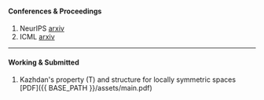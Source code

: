 
<h4><a name="Conferences & Proceedings"></a>Conferences & Proceedings</h4>

   1. NeurIPS [arxiv](https://arxiv.org/abs/1906.07772)
   2. ICML [arxiv](https://arxiv.org/abs/1810.05355)
   
---
<h4><a name="Working & Submitted"></a>Working & Submitted</h4>

   1. Kazhdan's property (T) and structure for locally symmetric spaces [PDF]({{ BASE_PATH }}/assets/main.pdf)



